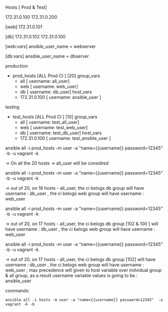 Hosts [ Prod & Test]

172.31.0.100 
172.31.0.200 

[web]
172.31.0.101

[db]
172.31.0.102
172.31.0.100

[web:vars]
ansible_user_name = webserver

[db:vars]
ansible_user_name = dbserver 




production 
 - prod_hosts [ALL Prod CI ] [20]
 group_vars
   - all [ username: all_user]
   - web [ username: web_user]
   - db  [ username: db_user]
 host_vars
   -  172.31.0.100 [ username: ansible_user ]



testing 
 - test_hosts [ALL Prod CI ] [10]
 group_vars
   - all [ username: test_all_user]
   - web [ username: test_web_user]
   - db  [ username: test_db_user]
 host_vars
   -  172.31.0.100 [ username: test_ansible_user ]

 
 
ansible all -i prod_hosts -m user -a "name={{username}} password=12345" -b -u vagrant -k 

-> On all the 20 hosts -> all_user will be considred 

ansible all -i prod_hosts -m user -a "name={{username}} password=12345" -b -u vagrant -k 

-> out of 20, on 18 hosts - all_user, the ci belogs db group will have username : db_user , the ci belogs web group will have username : web_user 


ansible all -i prod_hosts -m user -a "name={{username}} password=12345" -b -u vagrant -k 

-> out of 20, on 17 hosts - all_user, the ci belogs db group [102 & 100 ] will have username : db_user , the ci belogs web group will have username : web_user 



ansible all -i prod_hosts -m user -a "name={{username}} password=12345" -b -u vagrant -k 

-> out of 20, on 17 hosts - all_user, the ci belogs db group [102] will have username : db_user , the ci belogs web group will have username : web_user ; max precedence will given to host variable over indvidual group & all group, as a result username variable values is going to be : ansible_user



commands: 
```
ansible all -i hosts -m user -a "name={{username}} password=12345"  -u vagrant -k -b
```